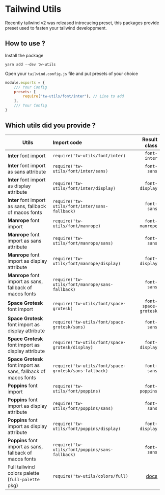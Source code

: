 # Tailwind Utils

Recently tailwind v2 was released introcucing preset, this packages provide preset used to fasten your tailwind developpment.

## How to use ?

Install the package

```
yarn add --dev tw-utils
```

Open your `tailwind.config.js` file and put presets of your choice

```js
module.exports = {
	/// Your Config
	presets: [
		require("tw-utils/font/inter"), // Line to add
	],
	/// Your Config
}
```

## Which utils did you provide ?

| Utils                                                          | Import code                                           |                                           Result class |
| -------------------------------------------------------------- | :---------------------------------------------------- | -----------------------------------------------------: |
| **Inter** font import                                          | `require('tw-utils/font/inter)`                       |                                           `font-inter` |
| **Inter** font import as sans attribute                        | `require('tw-utils/font/inter/sans)`                  |                                            `font-sans` |
| **Inter** font import as display attribute                     | `require('tw-utils/font/inter/display)`               |                                         `font-display` |
| **Inter** font import as sans, fallback of macos fonts         | `require('tw-utils/font/inter/sans-fallback)`         |                                            `font-sans` |
| **Manrope** font import                                        | `require('tw-utils/font/manrope)`                     |                                         `font-manrope` |
| **Manrope** font import as sans attribute                      | `require('tw-utils/font/manrope/sans)`                |                                            `font-sans` |
| **Manrope** font import as display attribute                   | `require('tw-utils/font/manrope/display)`             |                                         `font-display` |
| **Manrope** font import as sans, fallback of macos fonts       | `require('tw-utils/font/manrope/sans-fallback)`       |                                            `font-sans` |
| **Space Grotesk** font import                                  | `require('tw-utils/font/space-grotesk)`               |                                   `font-space-grotesk` |
| **Space Grotesk** font import as display attribute             | `require('tw-utils/font/space-grotesk/sans)`          |                                            `font-sans` |
| **Space Grotesk** font import as display attribute             | `require('tw-utils/font/space-grotesk/display)`       |                                         `font-display` |
| **Space Grotesk** font import as sans, fallback of macos fonts | `require('tw-utils/font/space-grotesk/sans-fallback)` |                                            `font-sans` |
| **Poppins** font import                                        | `require('tw-utils/font/poppins)`                     |                                         `font-poppins` |
| **Poppins** font import as display attribute                   | `require('tw-utils/font/poppins/sans)`                |                                            `font-sans` |
| **Poppins** font import as display attribute                   | `require('tw-utils/font/poppins/display)`             |                                         `font-display` |
| **Poppins** font import as sans, fallback of macos fonts       | `require('tw-utils/font/poppins/sans-fallback)`       |                                            `font-sans` |
| Full tailwind colors palette (`full-palette` pkg)              | `require('tw-utils/colors/full)`                      | [docs](https://github.com/MatteoGauthier/full-palette) |
